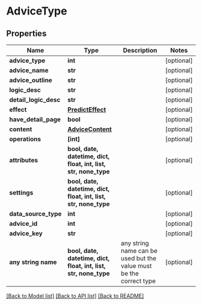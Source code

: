 # AdviceType


## Properties
Name | Type | Description | Notes
------------ | ------------- | ------------- | -------------
**advice_type** | **int** |  | [optional] 
**advice_name** | **str** |  | [optional] 
**advice_outline** | **str** |  | [optional] 
**logic_desc** | **str** |  | [optional] 
**detail_logic_desc** | **str** |  | [optional] 
**effect** | [**PredictEffect**](PredictEffect.md) |  | [optional] 
**have_detail_page** | **bool** |  | [optional] 
**content** | [**AdviceContent**](AdviceContent.md) |  | [optional] 
**operations** | **[int]** |  | [optional] 
**attributes** | **bool, date, datetime, dict, float, int, list, str, none_type** |  | [optional] 
**settings** | **bool, date, datetime, dict, float, int, list, str, none_type** |  | [optional] 
**data_source_type** | **int** |  | [optional] 
**advice_id** | **int** |  | [optional] 
**advice_key** | **str** |  | [optional] 
**any string name** | **bool, date, datetime, dict, float, int, list, str, none_type** | any string name can be used but the value must be the correct type | [optional]

[[Back to Model list]](../README.md#documentation-for-models) [[Back to API list]](../README.md#documentation-for-api-endpoints) [[Back to README]](../README.md)


